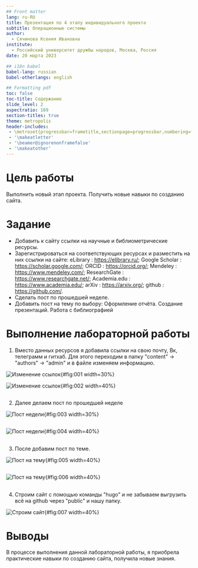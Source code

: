```yaml
---
## Front matter
lang: ru-RU
title: Презентация по 4 этапу индивидуального проекта
subtitle: Операционные системы
author:
  - Сячинова Ксения Ивановна
institute:
  - Российский университет дружбы народов, Москва, Россия
date: 20 марта 2023

## i18n babel
babel-lang: russian
babel-otherlangs: english

## Formatting pdf
toc: false
toc-title: Содержание
slide_level: 2
aspectratio: 169
section-titles: true
theme: metropolis
header-includes:
 - \metroset{progressbar=frametitle,sectionpage=progressbar,numbering=fraction}
 - '\makeatletter'
 - '\beamer@ignorenonframefalse'
 - '\makeatother'
---
```

# Цель работы

Выполнить новый этап проекта. Получить новые навыки по созданию сайта.

# Задание
- Добавить к сайту ссылки на научные и библиометрические ресурсы.
- Зарегистрироваться на соответствующих ресурсах и разместить на них ссылки на сайте:
      eLibrary : https://elibrary.ru/;
      Google Scholar : https://scholar.google.com/;
      ORCID : https://orcid.org/;
      Mendeley : https://www.mendeley.com/;
      ResearchGate : https://www.researchgate.net/;
      Academia.edu : https://www.academia.edu/;
      arXiv : https://arxiv.org/;
      github : https://github.com/.
- Сделать пост по прошедшей неделе.
- Добавить пост на тему по выбору:
       Оформление отчёта.
       Создание презентаций.
       Работа с библиографией
        
# Выполнение лабораторной работы

1. Вместо данных ресурсов я добавила ссылки на свою почту, Вк, телеграмм и гитхаб. Для этого переходим в папку "content" -> "authors" -> "admin" и в файле изменяем информацию. 

![Изменение ссылок](image/1.png){#fig:001 width=30%}

![Изменение ссылок](image/2.png){#fig:002 width=40%}

##

2. Далее делаем пост по прошедшей неделе

![Пост недели](image/3.png){#fig:003 width=30%}

##

![Пост недели](image/4.png){#fig:004 width=40%}

##

3. После добавим пост по теме. 

![Пост на тему](image/5.png){#fig:005 width=40%}

##

![Пост на тему](image/6.png){#fig:006 width=40%}

##

4. Строим сайт с помощью команды "hugo" и не забываем выгрузить всё на github через "public" и нашу папку.

![Строим сайт](image/7.png){#fig:007 width=40%}

# Выводы

В процессе выполнения данной лабораторной работы, я приобрела практические навыки по созданию сайта, получила новые знания. 
